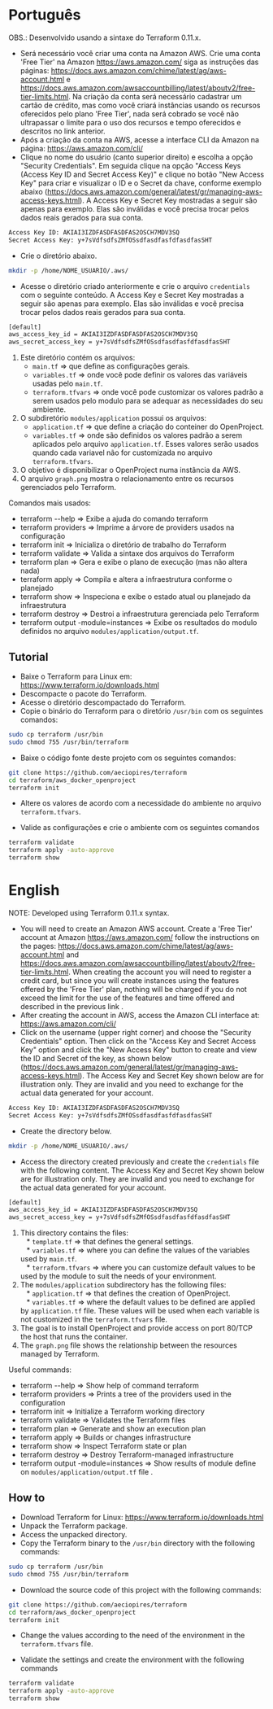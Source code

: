 # Português

OBS.: Desenvolvido usando a sintaxe do Terraform 0.11.x.

* Será necessário você criar uma conta na Amazon AWS. Crie uma conta 'Free Tier' na Amazon https://aws.amazon.com/ siga as instruções das páginas: https://docs.aws.amazon.com/chime/latest/ag/aws-account.html e https://docs.aws.amazon.com/awsaccountbilling/latest/aboutv2/free-tier-limits.html. Na criação da conta será necessário cadastrar um cartão de crédito, mas como você criará instâncias usando os recursos oferecidos pelo plano 'Free Tier', nada será cobrado se você não ultrapassar o limite para o uso dos recursos e tempo oferecidos e descritos no link anterior.
* Após a criação da conta na AWS, acesse a interface CLI da Amazon na página: https://aws.amazon.com/cli/
* Clique no nome do usuário (canto superior direito) e escolha a opção "Security Credentials". Em seguida clique na opção "Access Keys (Access Key ID and Secret Access Key)" e clique no botão "New Access Key" para criar e visualizar o ID e o Secret da chave, conforme exemplo abaixo (https://docs.aws.amazon.com/general/latest/gr/managing-aws-access-keys.html). A Access Key e Secret Key mostradas a seguir são apenas para exemplo. Elas são inválidas e você precisa trocar pelos dados reais gerados para sua conta.

```bash
Access Key ID: AKIAI3IZDFASDFASDFAS2OSCH7MDV3SQ
Secret Access Key: y+7sVdfsdfsZMfOSsdfasdfasfdfasdfasSHT
```

* Crie o diretório abaixo.

```bash
mkdir -p /home/NOME_USUARIO/.aws/
```

* Acesse o diretório criado anteriormente e crie o arquivo ``credentials`` com o seguinte conteúdo. A Access Key e Secret Key mostradas a seguir são apenas para exemplo. Elas são inválidas e você precisa trocar pelos dados reais gerados para sua conta.

```bash
[default]
aws_access_key_id = AKIAI3IZDFASDFASDFAS2OSCH7MDV3SQ
aws_secret_access_key = y+7sVdfsdfsZMfOSsdfasdfasfdfasdfasSHT
```

1. Este diretório contém os arquivos:
   * ``main.tf``          => que define as configurações gerais. 
   * ``variables.tf``     => onde você pode definir os valores das variáveis
usadas pelo ``main.tf``.
   * ``terraform.tfvars`` => onde você pode customizar os valores padrão 
a serem usados pelo modulo para se adequar as necessidades do seu ambiente.
2. O subdiretório ``modules/application`` possui os arquivos:
   * ``application.tf``   => que define a criação do conteiner do OpenProject.
   * ``variables.tf``     => onde são definidos os valores padrão a serem 
aplicados pelo arquivo ``application.tf``. Esses valores serão usados quando 
cada variavel não for customizada no arquivo ``terraform.tfvars``.
3. O objetivo é disponibilizar o OpenProject numa instância da AWS.
4. O arquivo ``graph.png`` mostra o relacionamento entre os recursos gerenciados pelo Terraform.

Comandos mais usados:

* terraform --help    => Exibe a ajuda do comando terraform<br>
* terraform providers => Imprime a árvore de providers usados na configuração<br>
* terraform init      => Inicializa o diretório de trabalho do Terraform<br>
* terraform validate  => Valida a sintaxe dos arquivos do Terraform<br>
* terraform plan      => Gera e exibe o plano de execução (mas não altera nada) <br>
* terraform apply     => Compila e altera a infraestrutura conforme o planejado<br>
* terraform show      => Inspeciona e exibe o estado atual ou planejado da infraestrutura<br>
* terraform destroy   => Destroi a infraestrutura gerenciada pelo Terraform<br>
* terraform output -module=instances => Exibe os resultados do modulo definidos no arquivo ``modules/application/output.tf``.

## Tutorial

* Baixe o Terraform para Linux em: https://www.terraform.io/downloads.html
* Descompacte o pacote do Terraform.
* Acesse o diretório descompactado do Terraform.
* Copie o binário do Terraform para o diretório ``/usr/bin`` com os seguintes comandos:

```bash
sudo cp terraform /usr/bin
sudo chmod 755 /usr/bin/terraform
```

* Baixe o código fonte deste projeto com os seguintes comandos:

```bash
git clone https://github.com/aeciopires/terraform
cd terraform/aws_docker_openproject
terraform init
```

* Altere os valores de acordo com a necessidade do ambiente no arquivo ``terraform.tfvars``.

* Valide as configurações e crie o ambiente com os seguintes comandos

```bash
terraform validate
terraform apply -auto-approve
terraform show
```

# English

NOTE: Developed using Terraform 0.11.x syntax.

* You will need to create an Amazon AWS account. Create a 'Free Tier' account at Amazon https://aws.amazon.com/ follow the instructions on the pages: https://docs.aws.amazon.com/chime/latest/ag/aws-account.html and https://docs.aws.amazon.com/awsaccountbilling/latest/aboutv2/free-tier-limits.html. When creating the account you will need to register a credit card, but since you will create instances using the features offered by the 'Free Tier' plan, nothing will be charged if you do not exceed the limit for the use of the features and time offered and described in the previous link .
* After creating the account in AWS, access the Amazon CLI interface at: https://aws.amazon.com/cli/
* Click on the username (upper right corner) and choose the "Security Credentials" option. Then click on the "Access Key and Secret Access Key" option and click the "New Access Key" button to create and view the ID and Secret of the key, as shown below (https://docs.aws.amazon.com/general/latest/gr/managing-aws-access-keys.html). The Access Key and Secret Key shown below are for illustration only. They are invalid and you need to exchange for the actual data generated for your account.

```bash
Access Key ID: AKIAI3IZDFASDFASDFAS2OSCH7MDV3SQ
Secret Access Key: y+7sVdfsdfsZMfOSsdfasdfasfdfasdfasSHT
```

* Create the directory below.

```bash
mkdir -p /home/NOME_USUARIO/.aws/
```

* Access the directory created previously and create the ``credentials`` file with the following content. The Access Key and Secret Key shown below are for illustration only. They are invalid and you need to exchange for the actual data generated for your account.

```bash
[default]
aws_access_key_id = AKIAI3IZDFASDFASDFAS2OSCH7MDV3SQ
aws_secret_access_key = y+7sVdfsdfsZMfOSsdfasdfasfdfasdfasSHT
```

1. This directory contains the files:<br>
   * ``template.tf``      => that defines the general settings.<br>
   * ``variables.tf``     => where you can define the values of the variables
used by ``main.tf``.<br>
   * ``terraform.tfvars`` => where you can customize default values
to be used by the module to suit the needs of your environment.
2. The ``modules/application`` subdirectory has the following files:<br>
   * ``application.tf``   => that defines the creation of OpenProject.<br>
   * ``variables.tf``     => where the default values to be defined are applied by 
``application.tf`` file. These values will be used when
each variable is not customized in the ``terraform.tfvars`` file.<br>
3. The goal is to install OpenProject and provide access on port 80/TCP the host 
that runs the container.<br>
4. The ``graph.png`` file shows the relationship between the resources managed by Terraform.

Useful commands:

* terraform --help    => Show help of command terraform<br>
* terraform providers => Prints a tree of the providers used in the configuration<br>
* terraform init      => Initialize a Terraform working directory<br>
* terraform validate  => Validates the Terraform files<br>
* terraform plan      => Generate and show an execution plan<br>
* terraform apply     => Builds or changes infrastructure<br>
* terraform show      => Inspect Terraform state or plan<br>
* terraform destroy   => Destroy Terraform-managed infrastructure<br>
* terraform output -module=instances => Show results of module define on ``modules/application/output.tf`` file .

## How to

* Download Terraform for Linux: https://www.terraform.io/downloads.html
* Unpack the Terraform package.
* Access the unpacked directory.
* Copy the Terraform binary to the ``/usr/bin`` directory with the following commands:

```bash
sudo cp terraform /usr/bin
sudo chmod 755 /usr/bin/terraform
```

* Download the source code of this project with the following commands:

```bash
git clone https://github.com/aeciopires/terraform
cd terraform/aws_docker_openproject
terraform init
```

* Change the values according to the need of the environment in the ``terraform.tfvars`` file.

* Validate the settings and create the environment with the following commands

```bash
terraform validate
terraform apply -auto-approve
terraform show
```

